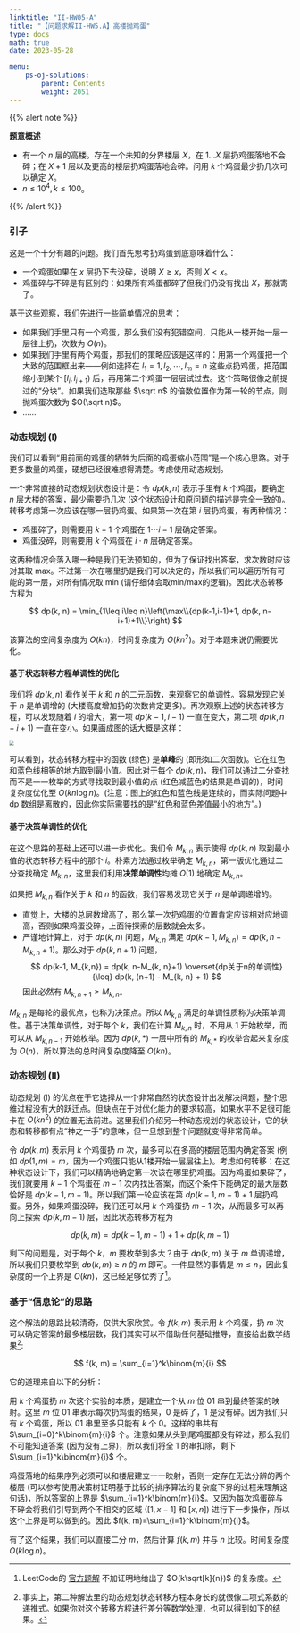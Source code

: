 ```yaml
---
linktitle: "II-HW05-A"
title: "【问题求解II-HW5.A】高楼抛鸡蛋"
type: docs
math: true
date: 2023-05-28

menu:
    ps-oj-solutions:
        parent: Contents
        weight: 2051
---
```


{{% alert note %}}

**题意概述**

* 有一个 $n$ 层的高楼。存在一个未知的分界楼层 $X$，在 $1...X$ 层扔鸡蛋落地不会碎；在 $X+1$ 层以及更高的楼层扔鸡蛋落地会碎。问用 $k$ 个鸡蛋最少扔几次可以确定 $X$。
* $n\leq 10^4, k\leq 100$。

{{% /alert %}}

### 引子

这是一个十分有趣的问题。我们首先思考扔鸡蛋到底意味着什么：

* 一个鸡蛋如果在 $x$ 层扔下去没碎，说明 $X\geq x$，否则 $X<x$。
* 鸡蛋碎与不碎是有区别的：如果所有鸡蛋都碎了但我们仍没有找出 $X$，那就寄了。

基于这些观察，我们先进行一些简单情况的思考：
* 如果我们手里只有一个鸡蛋，那么我们没有犯错空间，只能从一楼开始一层一层往上扔，次数为 $O(n)$。
* 如果我们手里有两个鸡蛋，那我们的策略应该是这样的：用第一个鸡蛋把一个大致的范围框出来——例如选择在 $l_1=1, l_2, \cdots, l_m=n$ 这些点扔鸡蛋，把范围缩小到某个 $[l_i, l_{i+1})$ 后，再用第二个鸡蛋一层层试过去。这个策略很像之前提过的“分块”。如果我们选取那些 $\sqrt n$ 的倍数位置作为第一轮的节点，则抛鸡蛋次数为 $O(\sqrt n)$。
* ……

### 动态规划 (I)

我们可以看到“用前面的鸡蛋的牺牲为后面的鸡蛋缩小范围”是一个核心思路。对于更多数量的鸡蛋，硬想已经很难想得清楚。考虑使用动态规划。

一个非常直接的动态规划状态设计是：令 $dp(k, n)$ 表示手里有 $k$ 个鸡蛋，要确定 $n$ 层大楼的答案，最少需要扔几次 (这个状态设计和原问题的描述是完全一致的)。转移考虑第一次应该在哪一层扔鸡蛋。如果第一次在第 $i$ 层扔鸡蛋，有两种情况：

* 鸡蛋碎了，则需要用 $k-1$ 个鸡蛋在 $1\cdots i-1$ 层确定答案。
* 鸡蛋没碎，则需要用 $k$ 个鸡蛋在 $i\cdot n$ 层确定答案。

这两种情况会落入哪一种是我们无法预知的，但为了保证找出答案，求次数时应该对其取 max。不过第一次在哪里扔是我们可以决定的，所以我们可以遍历所有可能的第一层，对所有情况取 min (请仔细体会取min/max的逻辑)。因此状态转移方程为

$$
dp(k, n) = \min_{1\leq i\leq n}\left(\max\\{dp(k-1,i-1)+1, dp(k, n-i+1)+1\\}\right)
$$

该算法的空间复杂度为 $O(kn)$，时间复杂度为 $O(kn^2)$。对于本题来说仍需要优化。

#### **基于状态转移方程单调性的优化**

我们将 $dp(k, n)$ 看作关于 $k$ 和 $n$ 的二元函数，来观察它的单调性。容易发现它关于 $n$ 是单调增的 (大楼高度增加扔的次数肯定更多)。再次观察上述的状态转移方程，可以发现随着 $i$ 的增大，第一项 $dp(k-1, i-1)$ 一直在变大，第二项 $dp(k, n-i+1)$ 一直在变小。如果画成图的话大概是这样：

<img src="/img/problemsolving/ps-sol-2051.png" style="zoom: 50%"/>

可以看到，状态转移方程中的函数 (绿色) 是**单峰**的 (即形如二次函数)。它在红色和蓝色线相等的地方取到最小值。因此对于每个 $dp(k, n)$，我们可以通过二分查找而不是一一枚举的方式寻找取到最小值的点 (红色减蓝色的结果是单调的)，时间复杂度优化至 $O(kn\log n)$。(注意：图上的红色和蓝色线是连续的，而实际问题中 dp 数组是离散的，因此你实际需要找的是“红色和蓝色差值最小的地方”。)

#### **基于决策单调性的优化**

在这个思路的基础上还可以进一步优化。我们令 $M_{k, n}$ 表示使得 $dp(k, n)$ 取到最小值的状态转移方程中的那个 $i$。朴素方法通过枚举确定 $M_{k, n}$，第一版优化通过二分查找确定 $M_{k, n}$，这里我们利用**决策单调性**均摊 $O(1)$ 地确定 $M_{k, n}$。

如果把 $M_{k, n}$ 看作关于 $k$ 和 $n$ 的函数，我们容易发现它关于 $n$ 是单调递增的。
* 直觉上，大楼的总层数增高了，那么第一次扔鸡蛋的位置肯定应该相对应地调高，否则如果鸡蛋没碎，上面待探索的层数就会太多。
* 严谨地计算上，对于 $dp(k, n)$ 问题，$M_{k, n}$ 满足 $dp(k-1, M_{k, n}) = dp(k, n-M_{k, n}+1)$。那么对于 $dp(k, n+1)$ 问题，
  $$
  dp(k-1, M_{k,n}) = dp(k, n-M_{k, n}+1) \overset{dp关于n的单调性}{\leq} dp(k, (n+1) - M_{k, n} + 1)
  $$
  因此必然有 $M_{k, n+1}\geq M_{k, n}$。

$M_{k, n}$ 是每轮的最优点，也称为决策点。所以 $M_{k, n}$ 满足的单调性质称为决策单调性。基于决策单调性，对于每个 $k$，我们在计算 $M_{k, n}$ 时，不用从 1 开始枚举，而可以从 $M_{k, n-1}$ 开始枚举。因为 $dp(k, *)$ 一层中所有的 $M_{k, *}$ 的枚举合起来复杂度为 $O(n)$，所以算法的总时间复杂度降至 $O(kn)$。

### 动态规划 (II)

动态规划 (I) 的优点在于它选择从一个非常自然的状态设计出发解决问题，整个思维过程没有大的跃迁点。但缺点在于对优化能力的要求较高，如果水平不足很可能卡在 $O(kn^2)$ 的位置无法前进。这里我们介绍另一种动态规划的状态设计，它的状态和转移都有点“神之一手”的意味，但一旦想到整个问题就变得非常简单。

令 $dp(k, m)$ 表示用 $k$ 个鸡蛋扔 $m$ 次，最多可以在多高的楼层范围内确定答案 (例如 $dp(1, m)=m$，因为一个鸡蛋只能从1楼开始一层层往上)。考虑如何转移：在这种状态设计下，我们可以精确地确定第一次该在哪里扔鸡蛋。因为鸡蛋如果碎了，我们就要用 $k-1$ 个鸡蛋在 $m-1$ 次内找出答案，而这个条件下能确定的最大层数恰好是 $dp(k-1, m-1)$。所以我们第一轮应该在第 $dp(k-1, m-1) + 1$ 层扔鸡蛋。另外，如果鸡蛋没碎，我们还可以用 $k$ 个鸡蛋扔 $m-1$ 次，从而最多可以再向上探索 $dp(k, m-1)$ 层，因此状态转移方程为

$$
dp(k, m) = dp(k-1, m-1) + 1 + dp(k, m-1)
$$

剩下的问题是，对于每个 $k$，$m$ 要枚举到多大？由于 $dp(k, m)$ 关于 $m$ 单调递增，所以我们只要枚举到 $dp(k, m)\geq n$ 的 $m$ 即可。一件显然的事情是 $m\leq n$，因此复杂度的一个上界是 $O(kn)$，这已经足够优秀了[^1]。

### 基于“信息论”的思路

这个解法的思路比较清奇，仅供大家欣赏。令 $f(k, m)$ 表示用 $k$ 个鸡蛋，扔 $m$ 次可以确定答案的最多楼层数，我们其实可以不借助任何基础推导，直接给出数学结果[^2]:

$$
f(k, m) = \sum_{i=1}^k\binom{m}{i}
$$

它的道理来自以下的分析：

用 $k$ 个鸡蛋扔 $m$ 次这个实验的本质，是建立一个从 $m$ 位 01 串到最终答案的映射。这里 $m$ 位 01 串表示每次扔鸡蛋的结果，0 是碎了，1 是没有碎。因为我们只有 $k$ 个鸡蛋，所以 01 串里至多只能有 $k$ 个 0。这样的串共有 $\sum_{i=0}^k\binom{m}{i}$ 个。注意如果从头到尾鸡蛋都没有碎过，那么我们不可能知道答案 (因为没有上界)，所以我们将全 1 的串扣除，剩下 $\sum_{i=1}^k\binom{m}{i}$ 个。

鸡蛋落地的结果序列必须可以和楼层建立一一映射，否则一定存在无法分辨的两个楼层 (可以参考使用决策树证明基于比较的排序算法的复杂度下界的过程来理解这句话)，所以答案的上界是 $\sum_{i=1}^k\binom{m}{i}$。又因为每次鸡蛋碎与不碎会将我们引导到两个不相交的区域 ($[1, x-1]$ 和 $[x, n]$) 进行下一步操作，所以这个上界是可以做到的。因此 $f(k, m)=\sum_{i=1}^k\binom{m}{i}$。

有了这个结果，我们可以直接二分 $m$，然后计算 $f(k, m)$ 并与 $n$ 比较。时间复杂度 $O(k\log n)$。

[^1]: LeetCode的 [官方题解](https://leetcode.cn/problems/super-egg-drop/solution/ji-dan-diao-luo-by-leetcode-solution-2/) 不加证明地给出了 $O(k\sqrt[k]{n})$ 的复杂度。
[^2]: 事实上，第二种解法里的动态规划状态转移方程本身长的就很像二项式系数的递推式。如果你对这个转移方程进行差分等数学处理，也可以得到如下的结果。